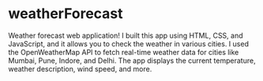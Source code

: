 # weatherForecast
Weather forecast web application! I built this app using HTML, CSS, and JavaScript, and it allows you to check the weather in various cities.  I used the OpenWeatherMap API to fetch real-time weather data for cities like Mumbai, Pune, Indore, and Delhi. The app displays the current temperature, weather description, wind speed, and more.
